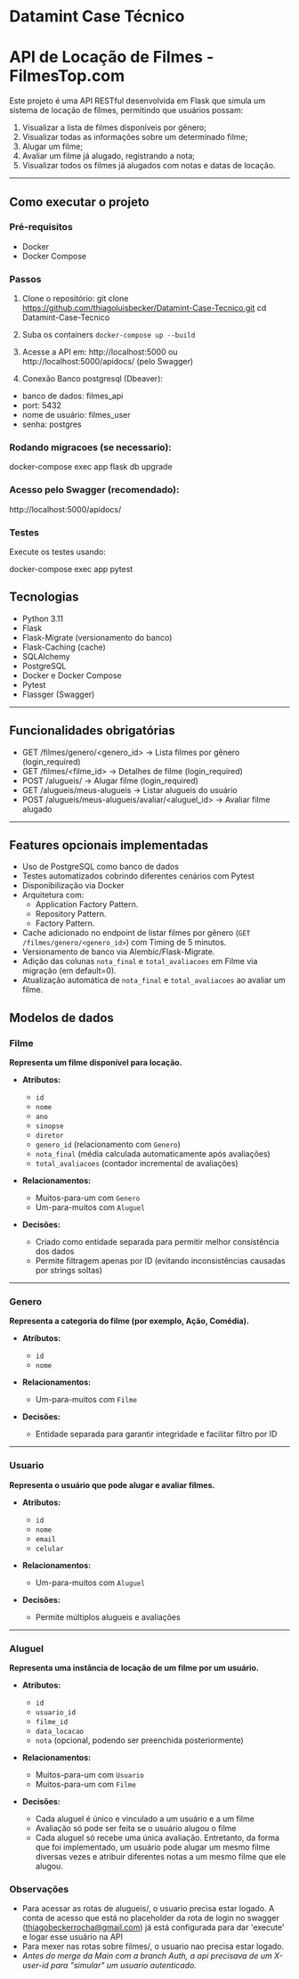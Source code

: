 # Datamint Case Técnico


#  API de Locação de Filmes - FilmesTop.com

Este projeto é uma API RESTful desenvolvida em Flask que simula um sistema de locação de filmes, permitindo que usuários possam:
1. Visualizar a lista de filmes disponíveis por gênero;
2. Visualizar todas as informações sobre um determinado filme;
3. Alugar um filme;
4. Avaliar um filme já alugado, registrando a nota;
5. Visualizar todos os filmes já alugados com notas e datas de locação.

---

## Como executar o projeto

### Pré-requisitos

- Docker
- Docker Compose

### Passos

1. Clone o repositório:
git clone https://github.com/thiagoluisbecker/Datamint-Case-Tecnico.git
cd Datamint-Case-Tecnico


2. Suba os containers
`docker-compose up --build`

3. Acesse a API em:
http://localhost:5000 ou http://localhost:5000/apidocs/ (pelo Swagger)

4. Conexão Banco postgresql (Dbeaver):
- banco de dados: filmes_api
- port: 5432
- nome de usuário: filmes_user
- senha: postgres

### Rodando migracoes (se necessario):
docker-compose exec app flask db upgrade

### Acesso pelo Swagger (recomendado):
http://localhost:5000/apidocs/

### Testes
Execute os testes usando:

docker-compose exec app pytest



## Tecnologias 

- Python 3.11
- Flask
- Flask-Migrate (versionamento do banco)
- Flask-Caching (cache)
- SQLAlchemy 
- PostgreSQL
- Docker e Docker Compose
- Pytest
- Flassger (Swagger)

---

## Funcionalidades obrigatórias

- GET    /filmes/genero/<genero_id> -> Lista filmes por gênero (login_required)
- GET    /filmes/<filme_id>               -> Detalhes de filme (login_required)
- POST   /alugueis/                       -> Alugar filme (login_required)
- GET    /alugueis/meus-alugueis          -> Listar alugueis do usuário
- POST   /alugueis/meus-alugueis/avaliar/<aluguel_id> -> Avaliar filme alugado


---

## Features opcionais implementadas

- Uso de PostgreSQL como banco de dados
- Testes automatizados cobrindo diferentes cenários com Pytest
- Disponibilização via Docker
- Arquitetura com:
  - Application Factory Pattern.
  - Repository Pattern.
  - Factory Pattern.
- Cache  adicionado no endpoint de listar filmes por gênero (`GET /filmes/genero/<genero_id>`) com Timing de 5 minutos.
- Versionamento de banco via Alembic/Flask-Migrate.
- Adição das colunas `nota_final` e `total_avaliacoes` em Filme via migração (em default=0).
- Atualização automática de `nota_final` e `total_avaliacoes` ao avaliar um filme.



## Modelos de dados

### Filme
**Representa um filme disponível para locação.**

- **Atributos:**
  - `id`
  - `nome`
  - `ano`
  - `sinopse`
  - `diretor`
  - `genero_id` (relacionamento com `Genero`)
  - `nota_final` (média calculada automaticamente após avaliações)
  - `total_avaliacoes` (contador incremental de avaliações)

- **Relacionamentos:**
  - Muitos-para-um com `Genero`
  - Um-para-muitos com `Aluguel`

- **Decisões:**
  - Criado como entidade separada para permitir melhor consistência dos dados
  - Permite filtragem apenas por ID (evitando inconsistências causadas por strings soltas)

---

### Genero
**Representa a categoria do filme (por exemplo, Ação, Comédia).**

- **Atributos:**
  - `id`
  - `nome`

- **Relacionamentos:**
  - Um-para-muitos com `Filme`

- **Decisões:**
  - Entidade separada para garantir integridade e facilitar filtro por ID

---

### Usuario
**Representa o usuário que pode alugar e avaliar filmes.**

- **Atributos:**
  - `id`
  - `nome`
  - `email`
  - `celular`

- **Relacionamentos:**
  - Um-para-muitos com `Aluguel`

- **Decisões:**
    - Permite múltiplos alugueis e avaliações

---

### Aluguel
**Representa uma instância de locação de um filme por um usuário.**

- **Atributos:**
  - `id`
  - `usuario_id`
  - `filme_id`
  - `data_locacao`
  - `nota` (opcional, podendo ser preenchida posteriormente)

- **Relacionamentos:**
  - Muitos-para-um com `Usuario`
  - Muitos-para-um com `Filme`

- **Decisões:**
  - Cada aluguel é único e vinculado a um usuário e a um filme
  - Avaliação só pode ser feita se o usuário alugou o filme
  - Cada aluguel só recebe uma única avaliação. Entretanto, da forma que foi implementado, um usuário pode alugar um mesmo filme diversas vezes e atribuir diferentes notas a um mesmo filme que ele alugou.

### Observações 
  - Para acessar as rotas de alugueis/, o usuario precisa estar logado. A conta de acesso que está no placeholder da rota de login no swagger (thiagobeckerrocha@gmail.com) já está configurada para dar 'execute' e logar esse usuário na API
  - Para mexer nas rotas sobre filmes/, o usuario nao precisa estar logado.
  -  *Antes do merge da Main com a branch Auth, a api precisava de um X-user-id para "simular" um usuario autenticado.*
  
